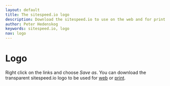 ```yaml
---
layout: default
title: The sitespeed.io logo
description: Download the sitespeed.io to use on the web and for print.
author: Peter Hedenskog
keywords: sitespeed.io, logo
nav: logo
---
```



# Logo

Right click on the links and choose *Save as*. You can download the transparent sitespeed.io logo to be used for <a href="sitespeed.io-logo-web.png">web</a> or <a href="sitespeed.io-logo.png">print</a>.
